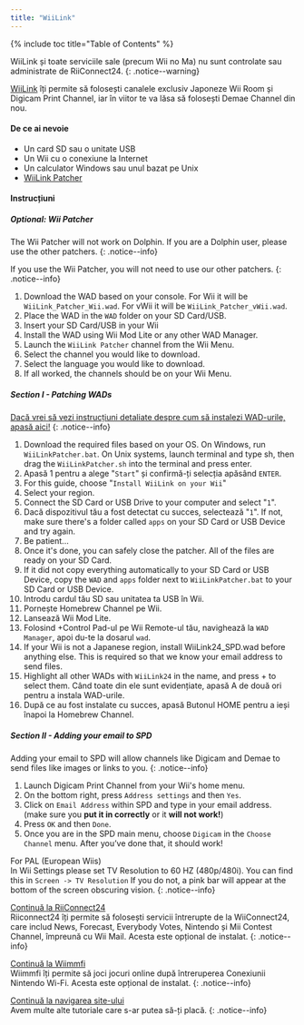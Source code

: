 ```yaml
---
title: "WiiLink"
---
```


{% include toc title="Table of Contents" %}

WiiLink și toate serviciile sale (precum Wii no Ma) nu sunt controlate sau administrate de RiiConnect24.
{: .notice--warning}

[WiiLink](https://wiilink24.com/) îți permite să folosești canalele exclusiv Japoneze Wii Room și Digicam Print Channel, iar în viitor te va lăsa să folosești Demae Channel din nou.

#### De ce ai nevoie

* Un card SD sau o unitate USB
* Un Wii cu o conexiune la Internet
* Un calculator Windows sau unul bazat pe Unix
* [WiiLink Patcher](https://github.com/WiiLink24/WiiLink24-Patcher/releases)

#### Instrucțiuni

##### Optional: Wii Patcher
The Wii Patcher will not work on Dolphin. If you are a Dolphin user, please use the other patchers.
{: .notice--info}

If you use the Wii Patcher, you will not need to use our other patchers.
{: .notice--info}

1. Download the WAD based on your console. For Wii it will be `WiiLink_Patcher_Wii.wad`. For vWii it will be `WiiLink_Patcher_vWii.wad`.
2. Place the WAD in the `WAD` folder on your SD Card/USB.
3. Insert your SD Card/USB in your Wii
4. Install the WAD using Wii Mod Lite or any other WAD Manager.
5. Launch the `WiiLink Patcher` channel from the Wii Menu.
6. Select the channel you would like to download.
7. Select the language you would like to download.
8. If all worked, the channels should be on your Wii Menu.

##### Section I - Patching WADs

[Dacă vrei să vezi instrucțiuni detaliate despre cum să instalezi WAD-urile, apasă aici!](wiimodlite)
{: .notice--info}

1. Download the required files based on your OS. On Windows, run `WiiLinkPatcher.bat`. On Unix systems, launch terminal and type sh, then drag the `WiiLinkPatcher.sh` into the terminal and press enter.
2. Apasă 1 pentru a alege "`Start`" și confirmă-ți selecția apăsând `ENTER`.
3. For this guide, choose "`Install WiiLink on your Wii`"
4. Select your region.
5. Connect the SD Card or USB Drive to your computer and select "`1`".
6. Dacă dispozitivul tău a fost detectat cu succes, selectează "`1`". If not, make sure there's a folder called `apps` on your SD Card or USB Device and try again.
7. Be patient...
8. Once it's done, you can safely close the patcher. All of the files are ready on your SD Card.
9. If it did not copy everything automatically to your SD Card or USB Device, copy the `WAD` and `apps` folder next to `WiiLinkPatcher.bat` to your SD Card or USB Device.
10. Introdu cardul tău SD sau unitatea ta USB în Wii.
11. Pornește Homebrew Channel pe Wii.
12. Lansează Wii Mod Lite.
13. Folosind +Control Pad-ul pe Wii Remote-ul tău, navighează la `WAD Manager`, apoi du-te la dosarul `wad`.
14. If your Wii is not a Japanese region, install WiiLink24_SPD.wad before anything else. This is required so that we know your email address to send files.
15. Highlight all other WADs with `WiiLink24` in the name, and press + to select them. Când toate din ele sunt evidențiate, apasă A de două ori pentru a instala WAD-urile.
16. După ce au fost instalate cu succes, apasă Butonul HOME pentru a ieși înapoi la Homebrew Channel.

##### Section II - Adding your email to SPD

Adding your email to SPD will allow channels like Digicam and Demae to send files like images or links to you.
{: .notice--info}

1. Launch Digicam Print Channel from your Wii's home menu.
2. On the bottom right, press `Address settings` and then `Yes`.
3. Click on `Email Address` within SPD and type in your email address. (make sure you **put it in correctly** or it **will not work!**)
4. Press `OK` and then `Done`.
5. Once you are in the SPD main menu, choose `Digicam` in the `Choose Channel` menu. After you’ve done that, it should work!

For PAL (European Wiis)<br> In Wii Settings please set TV Resolution to 60 HZ (480p/480i). You can find this in `Screen -> TV Resolution` If you do not, a pink bar will appear at the bottom of the screen obscuring vision.
{: .notice--info}

[Continuă la RiiConnect24](riiconnect24)<br> Riiconnect24 îți permite să folosești servicii întrerupte de la WiiConnect24, care includ News, Forecast, Everybody Votes, Nintendo și Mii Contest Channel, împreună cu Wii Mail. Acesta este opțional de instalat.
{: .notice--info}

[Continuă la Wiimmfi](wiimmfi)<br> Wiimmfi îți permite să joci jocuri online după întreruperea Conexiunii Nintendo Wi-Fi. Acesta este opțional de instalat.
{: .notice--info}

[Continuă la navigarea site-ului](site-navigation)<br> Avem multe alte tutoriale care s-ar putea să-ți placă.
{: .notice--info}
